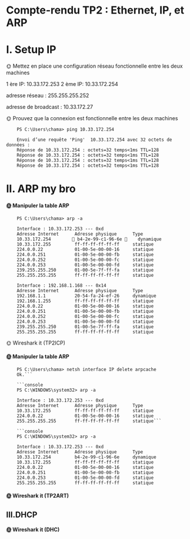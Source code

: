 # Compte-rendu TP2 : Ethernet, IP, et ARP

# I. Setup IP

🌞 Mettez en place une configuration réseau fonctionnelle entre les deux machines

1 ère IP: 10.33.172.253
2 ème IP: 10.33.172.254

adresse réseau :  255.255.255.252

adresse de broadcast :  10.33.172.27

🌞 Prouvez que la connexion est fonctionnelle entre les deux machines

        PS C:\Users\chama> ping 10.33.172.254

        Envoi d’une requête 'Ping'  10.33.172.254 avec 32 octets de données :
        Réponse de 10.33.172.254 : octets=32 temps<1ms TTL=128
        Réponse de 10.33.172.254 : octets=32 temps<1ms TTL=128
        Réponse de 10.33.172.254 : octets=32 temps<1ms TTL=128
        Réponse de 10.33.172.254 : octets=32 temps<1ms TTL=128

# II. ARP my bro

#### 🌞 Manipuler la table ARP


        PS C:\Users\chama> arp -a

        Interface : 10.33.172.253 --- 0xd
        Adresse Internet      Adresse physique      Type
        10.33.172.254        🌟 b4-2e-99-c1-96-6e 🌟    dynamique
        10.33.172.255         ff-ff-ff-ff-ff-ff     statique
        224.0.0.22            01-00-5e-00-00-16     statique
        224.0.0.251           01-00-5e-00-00-fb     statique
        224.0.0.252           01-00-5e-00-00-fc     statique
        224.0.0.253           01-00-5e-00-00-fd     statique
        239.255.255.250       01-00-5e-7f-ff-fa     statique
        255.255.255.255       ff-ff-ff-ff-ff-ff     statique

        Interface : 192.168.1.168 --- 0x14
        Adresse Internet      Adresse physique      Type
        192.168.1.1           20-54-fa-24-ef-26     dynamique
        192.168.1.255         ff-ff-ff-ff-ff-ff     statique
        224.0.0.22            01-00-5e-00-00-16     statique
        224.0.0.251           01-00-5e-00-00-fb     statique
        224.0.0.252           01-00-5e-00-00-fc     statique
        224.0.0.253           01-00-5e-00-00-fd     statique
        239.255.255.250       01-00-5e-7f-ff-fa     statique
        255.255.255.255       ff-ff-ff-ff-ff-ff     statique

🌞 Wireshark it (TP2ICP)


#### 🌞 Manipuler la table ARP

        PS C:\Users\chama> netsh interface IP delete arpcache
        Ok.```

        ```console
        PS C:\WINDOWS\system32> arp -a

        Interface : 10.33.172.253 --- 0xd
        Adresse Internet      Adresse physique      Type
        10.33.172.255         ff-ff-ff-ff-ff-ff     statique
        224.0.0.22            01-00-5e-00-00-16     statique
        255.255.255.255       ff-ff-ff-ff-ff-ff     statique```

        ```console
        PS C:\WINDOWS\system32> arp -a

        Interface : 10.33.172.253 --- 0xd
        Adresse Internet      Adresse physique      Type
        10.33.172.254         b4-2e-99-c1-96-6e     dynamique
        10.33.172.255         ff-ff-ff-ff-ff-ff     statique
        224.0.0.22            01-00-5e-00-00-16     statique
        224.0.0.251           01-00-5e-00-00-fb     statique
        224.0.0.253           01-00-5e-00-00-fd     statique
        255.255.255.255       ff-ff-ff-ff-ff-ff     statique

#### 🌞 Wireshark it (TP2ART)

## III.DHCP

 #### 🌞 Wireshark it (DHC)